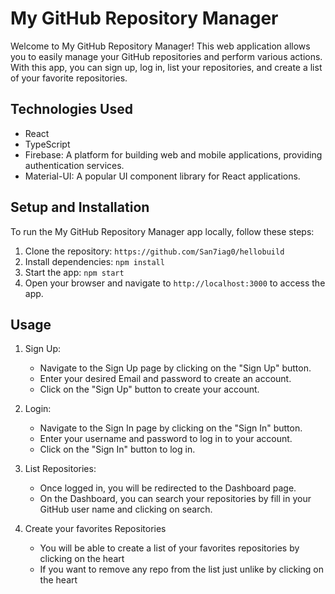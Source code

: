 # My GitHub Repository Manager

Welcome to My GitHub Repository Manager! This web application allows you to easily manage your GitHub repositories and perform various actions. With this app, you can sign up, log in, list your repositories, and create a list of your favorite repositories.

## Technologies Used

- React
- TypeScript
- Firebase: A platform for building web and mobile applications, providing authentication services.
- Material-UI: A popular UI component library for React applications.

## Setup and Installation

To run the My GitHub Repository Manager app locally, follow these steps:

1. Clone the repository: `https://github.com/San7iag0/hellobuild`
2. Install dependencies: `npm install`
3. Start the app: `npm start`
4. Open your browser and navigate to `http://localhost:3000` to access the app.

## Usage

1. Sign Up:
   - Navigate to the Sign Up page by clicking on the "Sign Up" button.
   - Enter your desired Email and password to create an account.
   - Click on the "Sign Up" button to create your account.

2. Login:
   - Navigate to the Sign In page by clicking on the "Sign In" button.
   - Enter your username and password to log in to your account.
   - Click on the "Sign In" button to log in.

3. List Repositories:
   - Once logged in, you will be redirected to the Dashboard page.
   - On the Dashboard, you can search your repositories by fill in your GitHub user name and clicking on search.
  
4. Create your favorites Repositories
   - You will be able to create a list of your favorites repositories by clicking on the heart
   - If you want to remove any repo from the list just unlike by clicking on the heart    
